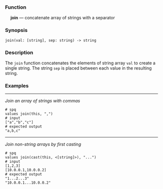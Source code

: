 ### Function

&emsp; **join** &mdash; concatenate array of strings with a separator

### Synopsis

```
join(val: [string], sep: string) -> string
```

### Description

The `join` function concatenates the elements of string array `val` to create a single
string. The string `sep` is placed between each value in the resulting string.

### Examples

---

_Join an array of strings with commas_

```mdtest-spq
# spq
values join(this, ",")
# input
["a","b","c"]
# expected output
"a,b,c"
```

---

_Join non-string arrays by first casting_

```mdtest-spq
# spq
values join(cast(this, <[string]>), "...")
# input
[1,2,3]
[10.0.0.1,10.0.0.2]
# expected output
"1...2...3"
"10.0.0.1...10.0.0.2"
```
